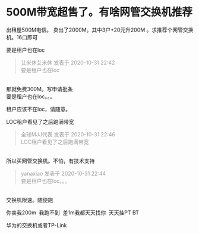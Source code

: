 # 500M带宽超售了。有啥网管交换机推荐


出租屋500M电信。 卖出了2000M。其中3户+20元升200M 。求推荐个网管交换机。16口即可

要是租户也在loc

<div class="quote"><blockquote><font color="#999999">艾米休艾米休 发表于 2020-10-31 22:42</font><br />
<font color="#999999">要是租户也在loc</font></blockquote></div><br />
那就免费300M。写申请批条

<br />
要是租户也在loc。。。

租户应该不在loc，请随意。

LOC租户看见了之后跑满带宽<img src="static/image/smiley/default/lol.gif" smilieid="12" border="0" alt="" />

<div class="quote"><blockquote><font color="#999999">全球MJJ代表 发表于 2020-10-31 22:46</font><br />
<font color="#999999">LOC租户看见了之后跑满带宽</font></blockquote></div><br />
所以买网管交换机。不怕，有技术支持

<div class="quote"><blockquote><font color="#999999">yanaxiao 发表于 2020-10-31 22:44</font><br />
<font color="#999999">要是租户也在loc。。。</font></blockquote></div><br />
交换机限速。随便跑

你卖我200m&nbsp;&nbsp;我跑不到&nbsp;&nbsp;差1m我都天天找你&nbsp;&nbsp;天天挂PT BT

华为的交换机或者TP-Link
